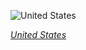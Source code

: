 
![United States](https://www.gstatic.com/prettyearth/assets/full/5995.jpg)

*[United States](https://www.google.com/maps/@30.448413,-82.830584,14z/data=!3m1!1e3)*
